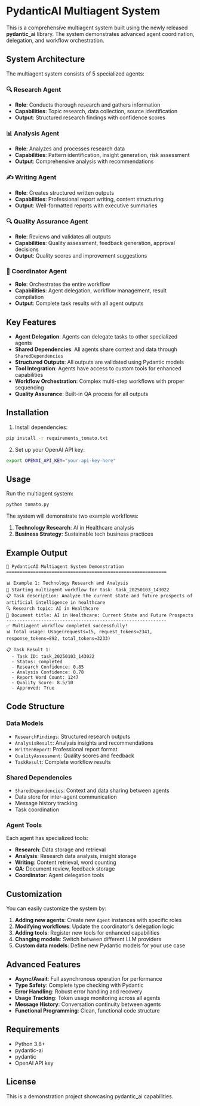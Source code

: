 # PydanticAI Multiagent System

This is a comprehensive multiagent system built using the newly released **pydantic_ai** library. The system demonstrates advanced agent coordination, delegation, and workflow orchestration.

## System Architecture

The multiagent system consists of 5 specialized agents:

### 🔍 Research Agent
- **Role**: Conducts thorough research and gathers information
- **Capabilities**: Topic research, data collection, source identification
- **Output**: Structured research findings with confidence scores

### 📊 Analysis Agent  
- **Role**: Analyzes and processes research data
- **Capabilities**: Pattern identification, insight generation, risk assessment
- **Output**: Comprehensive analysis with recommendations

### ✍️ Writing Agent
- **Role**: Creates structured written outputs
- **Capabilities**: Professional report writing, content structuring
- **Output**: Well-formatted reports with executive summaries

### 🔍 Quality Assurance Agent
- **Role**: Reviews and validates all outputs
- **Capabilities**: Quality assessment, feedback generation, approval decisions
- **Output**: Quality scores and improvement suggestions

### 🎯 Coordinator Agent
- **Role**: Orchestrates the entire workflow
- **Capabilities**: Agent delegation, workflow management, result compilation
- **Output**: Complete task results with all agent outputs

## Key Features

- **Agent Delegation**: Agents can delegate tasks to other specialized agents
- **Shared Dependencies**: All agents share context and data through `SharedDependencies`
- **Structured Outputs**: All outputs are validated using Pydantic models
- **Tool Integration**: Agents have access to custom tools for enhanced capabilities
- **Workflow Orchestration**: Complex multi-step workflows with proper sequencing
- **Quality Assurance**: Built-in QA process for all outputs

## Installation

1. Install dependencies:
```bash
pip install -r requirements_tomato.txt
```

2. Set up your OpenAI API key:
```bash
export OPENAI_API_KEY="your-api-key-here"
```

## Usage

Run the multiagent system:

```bash
python tomato.py
```

The system will demonstrate two example workflows:
1. **Technology Research**: AI in Healthcare analysis
2. **Business Strategy**: Sustainable tech business practices

## Example Output

```
🎯 PydanticAI Multiagent System Demonstration
============================================================

📊 Example 1: Technology Research and Analysis
🚀 Starting multiagent workflow for task: task_20250103_143022
📋 Task description: Analyze the current state and future prospects of artificial intelligence in healthcare
🔍 Research topic: AI in Healthcare
📄 Document title: AI in Healthcare: Current State and Future Prospects
------------------------------------------------------------
✅ Multiagent workflow completed successfully!
📊 Total usage: Usage(requests=15, request_tokens=2341, response_tokens=892, total_tokens=3233)

📋 Task Result 1:
  - Task ID: task_20250103_143022
  - Status: completed
  - Research Confidence: 0.85
  - Analysis Confidence: 0.78
  - Report Word Count: 1247
  - Quality Score: 8.5/10
  - Approved: True
```

## Code Structure

### Data Models
- `ResearchFindings`: Structured research outputs
- `AnalysisResult`: Analysis insights and recommendations  
- `WrittenReport`: Professional report format
- `QualityAssessment`: Quality scores and feedback
- `TaskResult`: Complete workflow results

### Shared Dependencies
- `SharedDependencies`: Context and data sharing between agents
- Data store for inter-agent communication
- Message history tracking
- Task coordination

### Agent Tools
Each agent has specialized tools:
- **Research**: Data storage and retrieval
- **Analysis**: Research data analysis, insight storage
- **Writing**: Content retrieval, word counting
- **QA**: Document review, feedback storage
- **Coordinator**: Agent delegation tools

## Customization

You can easily customize the system by:

1. **Adding new agents**: Create new `Agent` instances with specific roles
2. **Modifying workflows**: Update the coordinator's delegation logic
3. **Adding tools**: Register new tools for enhanced capabilities
4. **Changing models**: Switch between different LLM providers
5. **Custom data models**: Define new Pydantic models for your use case

## Advanced Features

- **Async/Await**: Full asynchronous operation for performance
- **Type Safety**: Complete type checking with Pydantic
- **Error Handling**: Robust error handling and recovery
- **Usage Tracking**: Token usage monitoring across all agents
- **Message History**: Conversation continuity between agents
- **Functional Programming**: Clean, functional code structure

## Requirements

- Python 3.8+
- pydantic-ai
- pydantic
- OpenAI API key

## License

This is a demonstration project showcasing pydantic_ai capabilities.
